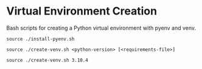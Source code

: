 # Virtual Environment Creation

Bash scripts for creating a Python virtual environment with pyenv and venv.

```{bash}
source ./install-pyenv.sh
```

```{bash}
source ./create-venv.sh <python-version> [<requirements-file>]
```

```{bash}
source ./create-venv.sh 3.10.4
```
